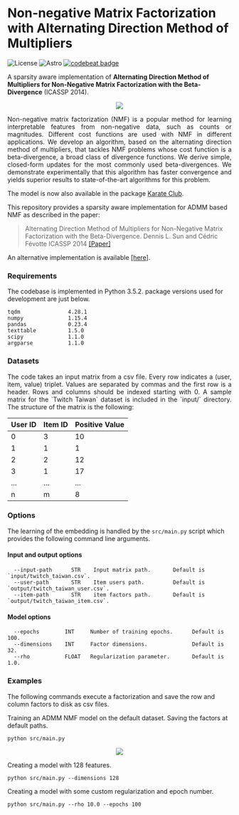 Non-negative Matrix Factorization with Alternating Direction Method of Multipliers
====================================================================================
![License](https://img.shields.io/github/license/benedekrozemberczki/NMFADMM.svg?color=blue&style=plastic) ![Astro](https://img.shields.io/endpoint.svg?url=https%3A%2F%2Fastronomer.ullaakut.eu%2Fshields%3Fowner%3Dbenedekrozemberczki%26name%3DNMFADMM) [![codebeat badge](https://codebeat.co/badges/de270c66-5fd0-4df0-b037-de5a00d49279)](https://codebeat.co/projects/github-com-benedekrozemberczki-nmfadmm-master)

A sparsity aware implementation of **Alternating Direction Method of Multipliers for Non-Negative Matrix Factorization with the Beta-Divergence**  (ICASSP 2014).

<div style="text-align:center"><img src ="admm.jpg" ,width=600/></div>
<p align="justify">
Non-negative matrix factorization (NMF) is a popular method for learning interpretable features from non-negative data, such as counts or magnitudes. Different cost functions are used with NMF in different applications. We develop an algorithm, based on the alternating direction method of multipliers, that tackles NMF problems whose cost function is a beta-divergence, a broad class of divergence functions. We derive simple, closed-form updates for the most commonly used beta-divergences. We demonstrate experimentally that this algorithm has faster convergence and yields superior results to state-of-the-art algorithms for this problem.</p>

The model is now also available in the package [Karate Club](https://github.com/benedekrozemberczki/karateclub).

This repository provides a sparsity aware implementation for ADMM based NMF as described in the paper:

> Alternating Direction Method of Multipliers for Non-Negative Matrix Factorization with the Beta-Divergence.
> Dennis L. Sun and Cédric Févotte 
> ICASSP 2014
> [[Paper]](http://statweb.stanford.edu/~dlsun/papers/nmf_admm.pdf)

An alternative implementation is available [[here]](https://github.com/oeufracio/NMF_ADMM_LR).

### Requirements

The codebase is implemented in Python 3.5.2. package versions used for development are just below.
```
tqdm               4.28.1
numpy              1.15.4
pandas             0.23.4
texttable          1.5.0
scipy              1.1.0
argparse           1.1.0
```
### Datasets
<p align="justify">
The code takes an input matrix from a csv file. Every row indicates a (user, item, value) triplet. Values are separated by commas and the first row is a header. Rows and columns should be indexed starting with 0. A sample matrix for the `Twitch Taiwan` dataset is included in the  `input/` directory. The structure of the matrix is the following:</p>

| **User ID** | **Item ID** | **Positive Value** | 
| --- | --- | --- |
| 0 | 3 |10 |
| 1 | 1 |1 |
| 2 | 2 |12 |
| 3 | 1 |17 |
| ... | ... |... |
| n | m |8 |

### Options

The learning of the embedding is handled by the `src/main.py` script which provides the following command line arguments.

#### Input and output options

```
  --input-path      STR    Input matrix path.       Default is `input/twitch_taiwan.csv`.
  --user-path       STR    Item users path.         Default is `output/twitch_taiwan_user.csv`.
  --item-path       STR    item factors path.       Default is `output/twitch_taiwan_item.csv`.
```

#### Model options

```
  --epochs        INT     Number of training epochs.      Default is 100. 
  --dimensions    INT     Factor dimensions.              Default is 32.
  --rho           FLOAT   Regularization parameter.       Default is 1.0.
```

### Examples

The following commands execute a factorization and save the row and column factors to disk as csv files.

Training an ADMM NMF model on the default dataset. Saving the factors at default paths.
```
python src/main.py
```
<p align="center">
<img style="float: center;" src="admm_run_example.jpg">
</p>

Creating a model with 128 features.
```
python src/main.py --dimensions 128
```
Creating a model with some custom regularization and epoch number.
```
python src/main.py --rho 10.0 --epochs 100
```
